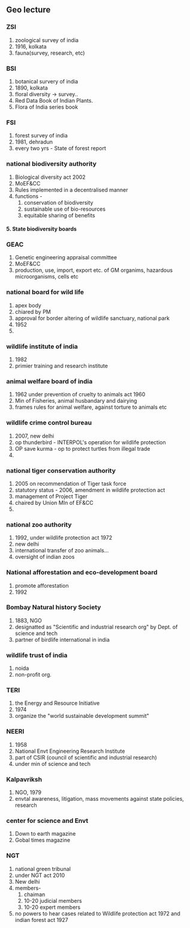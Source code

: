 ## Geo lecture
### ZSI
1. zoological survey of india
2. 1916, kolkata
3. fauna(survey, research, etc)
### BSI
1. botanical survery of india
2. 1890, kolkata
3. floral diversity -> survey..
4. Red Data Book of Indian Plants.
5. Flora of India series book

### FSI
1. forest survey of india
2. 1981, dehradun
3. every two yrs - State of forest report

### national biodiversity authority
1. Biological diversity act 2002
2. MoEF&CC
3. Rules implemented in a decentralised manner
4. functions - 
	1. conservation of biodiversity
	2. sustainable use of bio-resources
	3. equitable sharing of benefits
#### 5. State biodiversity boards

### GEAC
1. Genetic engineering appraisal committee
2. MoEF&CC
3. production, use, import, export etc. of GM organims, hazardous microorganisms, cells etc

### national board for wild life
1. apex body
2. chiared by PM
3. approval for border altering of wildlife sanctuary, national park
4. 1952
5. 
### wildlife institute of india
1. 1982
2. primier training and research institute
### animal welfare board of india
1. 1962 under prevention of cruelty to animals act 1960
2. Min of Fisheries, animal husbandary and dairying
3. frames rules for animal welfare, against torture to animals etc
### wildlife crime control bureau
1. 2007,  new delhi
2. op thunderbird - INTERPOL's operation for wildlife protection
3. OP save kurma - op to protect turtles from illegal trade
4. 
### national tiger conservation authority
1. 2005 on recommendation of Tiger task force
2. statutory status - 2006, amendment in wildlife protection act
3. management of Project Tiger
4. chaired by Union MIn of EF&CC
5. 
### national zoo authority
1. 1992, under wildlife protection act 1972
2. new delhi
3. international transfer of zoo animals...
4. oversight of indian zoos

### National afforestation and eco-development board
1. promote afforestation
2. 1992
### Bombay Natural history Society
1. 1883, NGO
2. designatted as "Scientific and industrial research org" by Dept. of science and tech
3. partner of birdlife international in india

### wildlife trust of india
1. noida
2. non-profit org.
### TERI
1. the Energy and Resource Initiative
2. 1974
3. organize the "world sustainable development summit"

### NEERI
1. 1958
2. National Envt Engineering Research Institute
3. part of CSIR (council of scientific and industrial research)
4. under min of science and tech
### Kalpavriksh
1. NGO, 1979
2. envtal awareness, litigation, mass movements against state policies, research
### center for science and Envt
1. Down to earth magazine
2. Gobal times magazine
### NGT
1. national green tribunal 
2. under NGT act 2010
3. New delhi
4. members- 
	1. chaiman 
	2. 10-20 judicial members
	3. 10-20 expert members
5. no powers to hear cases related to Wildlife protection act 1972 and indian forest act 1927
